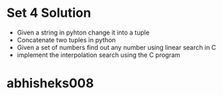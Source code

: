 # Set 4 Solution
- Given a string in pyhton change it into a tuple
- Concatenate two tuples in python
- Given a set of numbers find out any number using linear search in C
- implement the interpolation search using the C program

# abhisheks008
